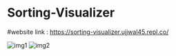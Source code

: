 # Sorting-Visualizer


#website link : https://sorting-visualizer.ujjwal45.repl.co/


![img1](https://user-images.githubusercontent.com/106880198/208825374-5c687909-91d7-4b30-bb79-3684013492c9.png)
![img2](https://user-images.githubusercontent.com/106880198/208825393-32d813af-0f47-4d7d-acb8-e7a2336a2a91.png)
